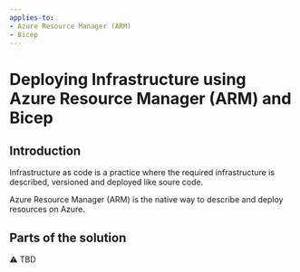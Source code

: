 ```yaml
---
applies-to:
- Azure Resource Manager (ARM)
- Bicep
---
```


# Deploying Infrastructure using Azure Resource Manager (ARM) and Bicep

## Introduction

Infrastructure as code is a practice where the required infrastructure is described, versioned and deployed like soure code.

Azure Resource Manager (ARM) is the native way to describe and deploy resources on Azure.

## Parts of the solution

:warning: TBD